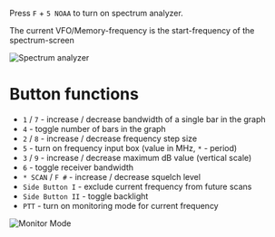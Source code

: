 Press `F` + `5 NOAA` to turn on spectrum analyzer. 

The current VFO/Memory-frequency is the start-frequency of the spectrum-screen


![Spectrum analyzer](https://github.com/egzumer/uv-k5-firmware-custom/assets/148579604/80dfe424-f5d4-432b-9b95-32d116db9bd9)

# Button functions
* `1` / `7` - increase / decrease bandwidth of a single bar in the graph
* `4` - toggle number of bars in the graph
* `2` / `8` - increase / decrease frequency step size
* `5` - turn on frequency input box (value in MHz, `*` - period)
* `3` / `9` - increase / decrease maximum dB value (vertical scale)
* `6` - toggle receiver bandwidth
* `* SCAN` / `F #` - increase / decrease squelch level
* `Side Button I` - exclude current frequency from future scans
* `Side Button II` - toggle backlight
* `PTT` - turn on monitoring mode for current frequency

![Monitor Mode](https://github.com/egzumer/uv-k5-firmware-custom/assets/148579604/e5bbde26-06a8-4dd6-8434-74ae99a8e101)
